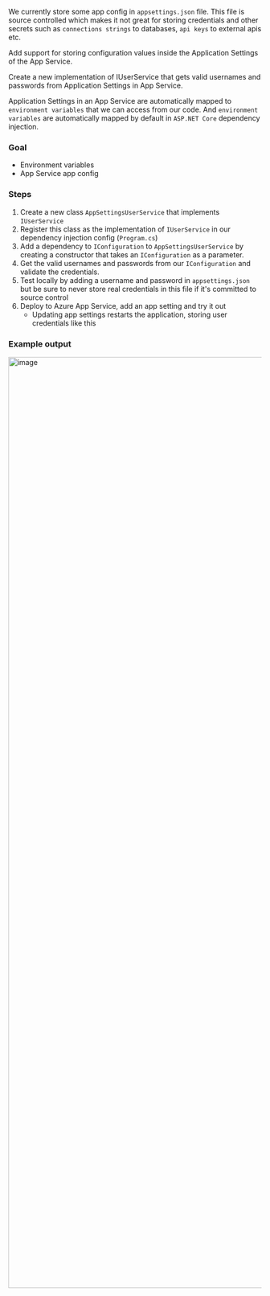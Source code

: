 We currently store some app config in `appsettings.json` file. This file is source controlled which makes it not great for storing credentials and other secrets such as `connections strings` to databases, `api keys` to external apis etc. 

Add support for storing configuration values inside the Application Settings of the App Service.

Create a new implementation of IUserService that gets valid usernames and passwords from Application Settings in App Service.

Application Settings in an App Service are automatically mapped to `environment variables` that we can access from our code. And `environment variables` are automatically mapped by default in `ASP.NET Core` dependency injection.

### Goal
- Environment variables
- App Service app config

### Steps
1. Create a new class `AppSettingsUserService` that implements `IUserService`
2. Register this class as the implementation of `IUserService` in our dependency injection config (`Program.cs`)
3. Add a dependency to `IConfiguration` to `AppSettingsUserService` by creating a constructor that takes an `IConfiguration` as a parameter.
4. Get the valid usernames and passwords from our `IConfiguration` and validate the credentials.
5. Test locally by adding a username and password in `appsettings.json` but be sure to never store real credentials in this file if it's committed to source control
6. Deploy to Azure App Service, add an app setting and try it out
    - Updating app settings restarts the application, storing user credentials like this 

### Example output
<img width="1853" alt="image" src="https://user-images.githubusercontent.com/2921523/146450462-fb2b9d2a-76af-4ce4-97d4-e425dd9a1096.png">
